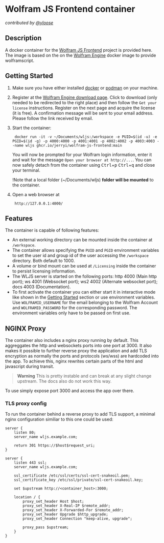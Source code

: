 # Wolfram JS Frontend container
*contributed by [@yloose](https://github.com/yloose)*

## Description
A docker container for the [Wolfram JS Frontend](https://github.com/JerryI/wolfram-js-frontend) project is provided here. The image is based on the on the [Wolfram Engine](https://hub.docker.com/r/wolframresearch/wolframengine) docker image to provide wolframscript.

## Getting Started

1. Make sure you have either installed [docker](https://docs.docker.com/engine/install/) or [podman](https://podman.io/get-started) on your machine.
2. Register at the [Wolfram Engine download page](https://www.wolfram.com/engine/). Click to download (only needed to be redirected to the right place) and then follow the `Get your license` instructions. Register on the next page and acquire the license (it is free). A confirmation message will be sent to your email address. Please follow the link received by email.
3. Start the container:

        docker run -it -v ~/Documents/wljs:/workspace -e PUID=$(id -u) -e PGID=$(id -g) -p 4000:4000 -p 4001:4001 -p 4002:4002 -p 4003:4003 --name wljs ghcr.io/jerryi/wolfram-js-frontend:main

    You will now be prompted for your Wolfram login information, enter it and wait for the message `Open your browser at http://...`. You can now safely detach from the container using <kbd>Ctrl</kbd>+<kbd>p</kbd> <kbd>Ctrl</kbd>+<kbd>q</kbd> and close your terminal. 

    !Note that a local folder (~/Documents/wljs) __folder will be mounted__ to the container.

4. Open a web browser at

        http://127.0.0.1:4000/

## Features

The container is capable of following features:

- An external working directory can be mounted inside the container at `/workspace`.
- The container allows specifying the `PUID` and `PGID` environment variables to set the user id and group id of the user accessing the `/workspace` directory. Both default to 1000.
- A volume or bind mount can be used at `/Licensing` inside the container to persist licensing information.
- The WLJS server is started on the following ports: http 4000 (Main http port); ws 4001 (Websocket port); ws2 4002 (Alternate websocket port); docs 4003 (Documentation). 
- To first activate the container you can either start it in interactive mode like shown in the [Getting Started](#Getting-Started) section or use environment variables.
Use `WOLFRAMID_USERNAME` for the email belonging to the Wolfram Account and `WOLFRAMID_PASSWORD` for the corresponding password. The environment variables only have to be passed on first use.

## NGINX Proxy

The container also includes a nginx proxy running by default. This aggreggates the http and websockets ports into one port at 3000. It also makes it possible to further reverse proxy the application and add TLS encryption as normally the ports and protocols (ws/wss) are hardcoded into the app. To achieve this, nginx rewrites certain parts of the html and javascript during transit.

> **Warning** This is pretty instable and can break at any slight change upstream. The docs also do not work this way.

To use simply expose port 3000 and access the app over there.

### TLS proxy config

To run the container behind a reverse proxy to add TLS support, a minimal nginx configuration similiar to this one could be used:

```
server {
    listen 80;
    server_name wljs.example.com;

    return 301 https://$host$request_uri;
}

server {
    listen 443 ssl;
    server_name wljs.example.com;
    
    ssl_certificate /etc/ssl/certs/ssl-cert-snakeoil.pem;
    ssl_certificate_key /etc/ssl/private/ssl-cert-snakeoil.key;

    set $upstream http://<container_host>:3000;

    location / {
        proxy_set_header Host $host;
        proxy_set_header X-Real-IP $remote_addr;
        proxy_set_header X-Forwarded-For $remote_addr;
        proxy_set_header Upgrade $http_upgrade;
        proxy_set_header Connection "keep-alive, upgrade";

        proxy_pass $upstream;
    }
}

```
